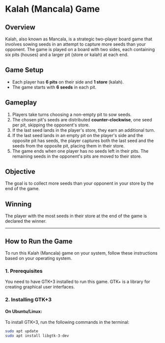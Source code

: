# Kalah (Mancala) Game

## Overview
Kalah, also known as Mancala, is a strategic two-player board game that involves sowing seeds in an attempt to capture more seeds than your opponent. The game is played on a board with two sides, each containing six pits (houses) and a larger pit (store or kalah) at each end.

## Game Setup
- Each player has **6 pits** on their side and **1 store** (kalah).
- The game starts with **6 seeds** in each pit.

## Gameplay
1. Players take turns choosing a non-empty pit to sow seeds.
2. The chosen pit's seeds are distributed **counter-clockwise**, one seed per pit, skipping the opponent's store.
3. If the last seed lands in the player's store, they earn an additional turn.
4. If the last seed lands in an empty pit on the player's side and the opposite pit has seeds, the player captures both the last seed and the seeds from the opposite pit, placing them in their store.
5. The game ends when one player has no seeds left in their pits. The remaining seeds in the opponent's pits are moved to their store.

## Objective
The goal is to collect more seeds than your opponent in your store by the end of the game.

## Winning
The player with the most seeds in their store at the end of the game is declared the winner.

---

## How to Run the Game

To run this Kalah (Mancala) game on your system, follow these instructions based on your operating system.

### 1. **Prerequisites**

You need to have GTK+3 installed to run this game. GTK+ is a library for creating graphical user interfaces.

### 2. **Installing GTK+3**

#### **On Ubuntu/Linux:**
To install GTK+3, run the following commands in the terminal:

```bash
sudo apt update
sudo apt install libgtk-3-dev
